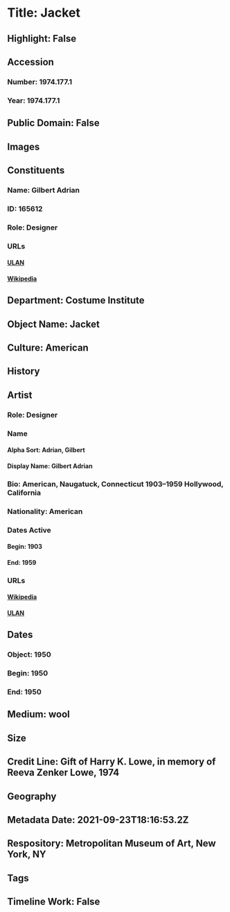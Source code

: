 # Title: Jacket
## Highlight: False
## Accession
### Number: 1974.177.1
### Year: 1974.177.1
## Public Domain: False
## Images
## Constituents
### Name: Gilbert Adrian
### ID: 165612
### Role: Designer
### URLs
#### [ULAN](http://vocab.getty.edu/page/ulan/500401806)
#### [Wikipedia](https://www.wikidata.org/wiki/Q1366554)
## Department: Costume Institute
## Object Name: Jacket
## Culture: American
## History
## Artist
### Role: Designer
### Name
#### Alpha Sort: Adrian, Gilbert
#### Display Name: Gilbert Adrian
### Bio: American, Naugatuck, Connecticut 1903–1959 Hollywood, California
### Nationality: American
### Dates Active
#### Begin: 1903
#### End: 1959
### URLs
#### [Wikipedia](https://www.wikidata.org/wiki/Q1366554)
#### [ULAN](http://vocab.getty.edu/page/ulan/500401806)
## Dates
### Object: 1950
### Begin: 1950
### End: 1950
## Medium: wool
## Size
## Credit Line: Gift of Harry K. Lowe, in memory of Reeva Zenker Lowe, 1974
## Geography
## Metadata Date: 2021-09-23T18:16:53.2Z
## Respository: Metropolitan Museum of Art, New York, NY
## Tags
## Timeline Work: False